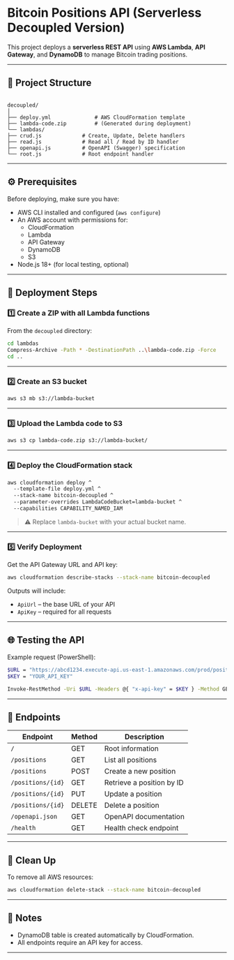 # Bitcoin Positions API (Serverless Decoupled Version)

This project deploys a **serverless REST API** using **AWS Lambda**, **API Gateway**, and **DynamoDB** to manage Bitcoin trading positions.

---

## 📁 Project Structure

```

decoupled/
│
├── deploy.yml              # AWS CloudFormation template
├── lambda-code.zip         # (Generated during deployment)
└── lambdas/
├── crud.js             # Create, Update, Delete handlers
├── read.js             # Read all / Read by ID handler
├── openapi.js          # OpenAPI (Swagger) specification
└── root.js             # Root endpoint handler

````

---

## ⚙️ Prerequisites

Before deploying, make sure you have:

- AWS CLI installed and configured (`aws configure`)
- An AWS account with permissions for:
  - CloudFormation
  - Lambda
  - API Gateway
  - DynamoDB
  - S3
- Node.js 18+ (for local testing, optional)

---

## 🚀 Deployment Steps

### 1️⃣ Create a ZIP with all Lambda functions

From the `decoupled` directory:

```bash
cd lambdas
Compress-Archive -Path * -DestinationPath ..\lambda-code.zip -Force
cd ..
````

---

### 2️⃣ Create an S3 bucket

```bash
aws s3 mb s3://lambda-bucket
```

---

### 3️⃣ Upload the Lambda code to S3

```bash
aws s3 cp lambda-code.zip s3://lambda-bucket/
```

---

### 4️⃣ Deploy the CloudFormation stack

```bash
aws cloudformation deploy ^
  --template-file deploy.yml ^
  --stack-name bitcoin-decoupled ^
  --parameter-overrides LambdaCodeBucket=lambda-bucket ^
  --capabilities CAPABILITY_NAMED_IAM
```

> ⚠️ Replace `lambda-bucket` with your actual bucket name.

---

### 5️⃣ Verify Deployment

Get the API Gateway URL and API key:

```bash
aws cloudformation describe-stacks --stack-name bitcoin-decoupled
```

Outputs will include:

* `ApiUrl` – the base URL of your API
* `ApiKey` – required for all requests

---

## 🌐 Testing the API

Example request (PowerShell):

```bash
$URL = "https://abcd1234.execute-api.us-east-1.amazonaws.com/prod/positions"
$KEY = "YOUR_API_KEY"

Invoke-RestMethod -Uri $URL -Headers @{ "x-api-key" = $KEY } -Method GET
```

---

## 🧩 Endpoints

| Endpoint          | Method | Description               |
| ----------------- | ------ | ------------------------- |
| `/`               | GET    | Root information          |
| `/positions`      | GET    | List all positions        |
| `/positions`      | POST   | Create a new position     |
| `/positions/{id}` | GET    | Retrieve a position by ID |
| `/positions/{id}` | PUT    | Update a position         |
| `/positions/{id}` | DELETE | Delete a position         |
| `/openapi.json`   | GET    | OpenAPI documentation     |
| `/health`         | GET    | Health check endpoint     |

---

## 🧹 Clean Up

To remove all AWS resources:

```bash
aws cloudformation delete-stack --stack-name bitcoin-decoupled
```

---

## 📖 Notes

* DynamoDB table is created automatically by CloudFormation.
* All endpoints require an API key for access.

---
